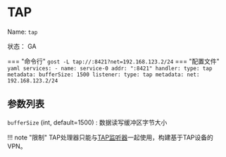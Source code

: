 # TAP

Name: `tap`

状态： GA

=== "命令行"
    ```
	gost -L tap://:8421?net=192.168.123.2/24
	```
=== "配置文件"
    ```yaml
	services:
	- name: service-0
	  addr: ":8421"
	  handler:
		type: tap
		metadata:
		  bufferSize: 1500
	  listener:
		type: tap
		metadata:
		  net: 192.168.123.2/24
	```

## 参数列表

`bufferSize` (int, default=1500)
:   数据读写缓冲区字节大小 

!!! note "限制"
    TAP处理器只能与[TAP监听器](/reference/listeners/tap/)一起使用，构建基于TAP设备的VPN。